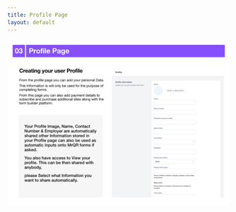 ```yaml
---
title: Profile Page
layout: default
---
```

![The Basics](/assets/images/MrQR%20-%20The%20Basics_Page_04.png "the basics")

